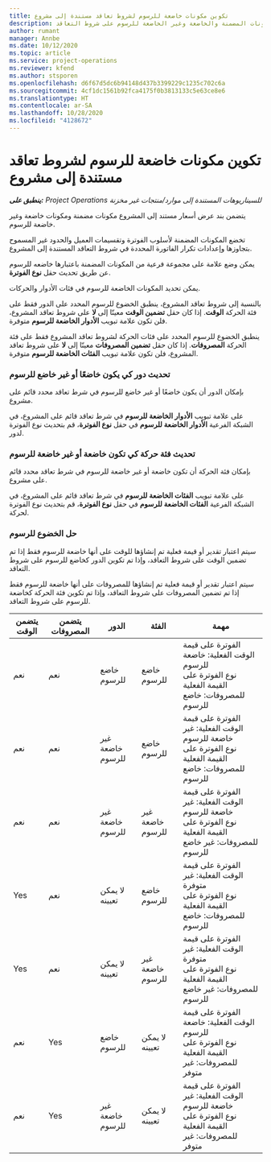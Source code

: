 ```yaml
---
title: تكوين مكونات خاضعة للرسوم لشروط تعاقد مستندة إلى مشروع
description: يقدم هذا الموضوع معلومات حول إعداد المكونات المضمنة والخاضعة وغير الخاضعة للرسوم على شروط التعاقد.
author: rumant
manager: Annbe
ms.date: 10/12/2020
ms.topic: article
ms.service: project-operations
ms.reviewer: kfend
ms.author: stsporen
ms.openlocfilehash: d6f67d5dc6b94148d437b3399229c1235c702c6a
ms.sourcegitcommit: 4cf1dc1561b92fca4175f0b3813133c5e63ce8e6
ms.translationtype: HT
ms.contentlocale: ar-SA
ms.lasthandoff: 10/28/2020
ms.locfileid: "4128672"
---
```

# <a name="configure-chargeable-components-of-a-project-based-contract-line"></a>تكوين مكونات خاضعة للرسوم لشروط تعاقد مستندة إلى مشروع

_**ينطبق على:** Project Operations للسيناريوهات المستندة إلى موارد/منتجات غير مخزنة‬_

يتضمن بند عرض أسعار مستند إلى المشروع مكونات مضمنة ومكونات خاضعة وغير خاضعة للرسوم.

تخضع المكونات المضمنة لأسلوب الفوترة وتقسيمات العميل والحدود غير المسموح بتجاوزها وإعدادات تكرار الفاتورة المحددة في شروط التعاقد المستندة إلى المشروع.

يمكن وضع علامة على مجموعة فرعية من المكونات المضمنة باعتبارها خاضعه للرسوم عن طريق تحديث حقل **نوع الفوترة**.

يمكن تحديد المكونات الخاضعة للرسوم في فئات الأدوار والحركات.

بالنسبة إلى شروط تعاقد المشروع، ينطبق الخضوع للرسوم المحدد على الدور فقط على فئة الحركة **الوقت**. إذا كان حقل **تضمين الوقت** معينّا إلى **لا** على شروط تعاقد المشروع، فلن تكون علامة تبويب **الأدوار الخاضعة للرسوم** متوفرة.

ينطبق الخضوع للرسوم المحدد على فئات الحركة لشروط تعاقد المشروع فقط على فئة الحركة **المصروفات**. إذا كان حقل **تضمين المصروفات** معينّا إلى **لا** على شروط تعاقد المشروع، فلن تكون علامة تبويب **الفئات الخاضعة للرسوم** متوفرة.

### <a name="update-a-role-to-be-chargeable-or-non-chargeable"></a>تحديث دور كي يكون خاضعًا أو غير خاضع للرسوم

بإمكان الدور أن يكون خاضعًا أو غير خاضع للرسوم في شرط تعاقد محدد قائم على مشروع.

على علامة تبويب **الأدوار الخاضعة للرسوم** في شرط تعاقد قائم على المشروع، في الشبكة الفرعية **الأدوار الخاضعة للرسوم** في حقل **نوع الفوترة**، قم بتحديث نوع الفوترة لدور.

### <a name="update-a-transaction-category-to-be-chargeable-or-non-chargeable"></a>تحديث فئة حركة كي تكون خاضعة أو غير خاضعة للرسوم

بإمكان فئة الحركة أن تكون خاضعة أو غير خاضعة للرسوم في شرط تعاقد محدد قائم على مشروع.

على علامة تبويب **الفئات الخاضعة للرسوم** في شرط تعاقد قائم على المشروع، في الشبكة الفرعية **الفئات الخاضعة للرسوم** في حقل **نوع الفوترة**، قم بتحديث نوع الفوترة لحركة.

### <a name="resolve-chargeability"></a>حل الخضوع للرسوم

سيتم اعتبار تقدير أو قيمة فعلية تم إنشاؤها للوقت على أنها خاضعة للرسوم فقط إذا تم تضمين الوقت على شروط التعاقد، وإذا تم تكوين الدور كخاضع للرسوم على شروط التعاقد.

سيتم اعتبار تقدير أو قيمة فعلية تم إنشاؤها للمصروفات على أنها خاضعة للرسوم فقط إذا تم تضمين المصروفات على شروط التعاقد، وإذا تم تكوين فئة الحركة كخاضعة للرسوم على شروط التعاقد.

| يتضمن الوقت | يتضمن المصروفات | الدور | الفئة | مهمة |
| --- | --- | --- | --- | --- |
| ‏‏نعم | ‏‏نعم | خاضع للرسوم | خاضع للرسوم | الفوترة على قيمة الوقت الفعلية: خاضعة للرسوم </br>نوع الفوترة على القيمة الفعلية للمصروفات: خاضع للرسوم |
| ‏‏نعم | ‏‏نعم | غير خاضعة للرسوم | خاضع للرسوم | الفوترة على قيمة الوقت الفعلية: غير خاضعة للرسوم </br>نوع الفوترة على القيمة الفعلية للمصروفات: خاضع للرسوم |
| ‏‏نعم | ‏‏نعم | غير خاضعة للرسوم | غير خاضعة للرسوم | الفوترة على قيمة الوقت الفعلية: غير خاضعة للرسوم </br>نوع الفوترة على القيمة الفعلية للمصروفات: غير خاضع للرسوم |
| Yes | ‏‏نعم | لا يمكن تعيينه | خاضع للرسوم | الفوترة على قيمة الوقت الفعلية: غير متوفرة </br>نوع الفوترة على القيمة الفعلية للمصروفات: خاضع للرسوم |
| Yes | ‏‏نعم | لا يمكن تعيينه | غير خاضعة للرسوم | الفوترة على قيمة الوقت الفعلية: غير متوفرة </br>نوع الفوترة على القيمة الفعلية للمصروفات: غير خاضع للرسوم |
| ‏‏نعم | Yes | خاضع للرسوم | لا يمكن تعيينه | الفوترة على قيمة الوقت الفعلية: خاضعة للرسوم </br>نوع الفوترة على القيمة الفعلية للمصروفات: غير متوفر |
| ‏‏نعم | Yes | غير خاضعة للرسوم | لا يمكن تعيينه | الفوترة على قيمة الوقت الفعلية: غير خاضعة للرسوم </br> نوع الفوترة على القيمة الفعلية للمصروفات: غير متوفر |
